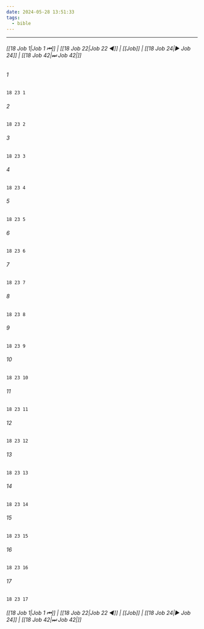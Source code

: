 ```yaml
---
date: 2024-05-28 13:51:33
tags:
  - bible
---
```

___
###### [[18 Job 1|Job 1 ⏮]] | [[18 Job 22|Job 22 ◀]] | [[Job]] | [[18 Job 24|▶ Job 24]] | [[18 Job 42|⏭ Job 42|]]

###### 1
``` verse
18 23 1 
```
###### 2
``` verse
18 23 2 
```
###### 3
``` verse
18 23 3 
```
###### 4
``` verse
18 23 4 
```
###### 5
``` verse
18 23 5 
```
###### 6
``` verse
18 23 6 
```
###### 7
``` verse
18 23 7 
```
###### 8
``` verse
18 23 8 
```
###### 9
``` verse
18 23 9 
```
###### 10
``` verse
18 23 10 
```
###### 11
``` verse
18 23 11 
```
###### 12
``` verse
18 23 12 
```
###### 13
``` verse
18 23 13 
```
###### 14
``` verse
18 23 14 
```
###### 15
``` verse
18 23 15 
```
###### 16
``` verse
18 23 16 
```
###### 17
``` verse
18 23 17 
```

###### [[18 Job 1|Job 1 ⏮]] | [[18 Job 22|Job 22 ◀]] | [[Job]] | [[18 Job 24|▶ Job 24]] | [[18 Job 42|⏭ Job 42|]]

